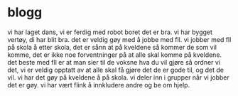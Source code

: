 # blogg
vi har laget dans, vi er ferdig med robot boret det er bra.
vi har bygget vertøy, di har blit bra.
det er veldig gøy med å jobbe med fll. vi jobber med fll på skola å etter skola, det er sånn at på kveldene så kommer de som vil komme, det er ikke noe forventninger på at alle skal komme på kveldene. det beste med fll er at man sier til de voksne hva du vil gjøre så ordner vi det, vi er veldig opptatt av at alle skal få gjøre det de er gode til, og det de vil. vi har det gøy på kveldene å på skola. vi  deler inn i grupper når vi jobber det er gøy. vi har vært flink å innkludere andre og be om hjelp.